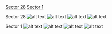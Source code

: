 [Sector 28](#sector28)
[Sector 1](#sector1)

<a name = "sector28"></a>
Sector 28
![alt text](/images/WASP-144_Sector_28/WASP-144_Sector_28_a_TimeSeries.png)
![alt text](/images/WASP-144_Sector_28/WASP-144_Sector_28_b_FoldedLightCurve.png)
![alt text](/images/WASP-144_Sector_28/WASP-144_Sector_28_b_IndividualTransitsWithFit.png)
![alt text](/images/WASP-144_Sector_28/WASP-144_Sector_28_c_TimingResiduals.png)

<a name = "sector1"></a>
Sector 1
![alt text](/images/WASP-144_Sector_1/WASP-144_Sector_1_a_TimeSeries.png)
![alt text](/images/WASP-144_Sector_1/WASP-144_Sector_1_b_FoldedLightCurve.png)
![alt text](/images/WASP-144_Sector_1/WASP-144_Sector_1_b_IndividualTransitsWithFit.png)
![alt text](/images/WASP-144_Sector_1/WASP-144_Sector_1_c_TimingResiduals.png)


